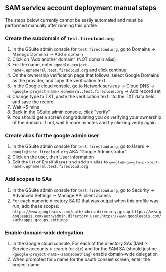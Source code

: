 ## SAM service account deployment manual steps
The steps below currently cannot be easily automated and must be performed manually after running this profile

### Create the subdomain of `test.firecloud.org`
1. In the GSuite admin console for `test.firecloud.org`, go to Domains -> Manage Domains -> Add a domain
2. Click on "Add another domain" (NOT domain alias)
3. For the name, enter `<google-project-name>.ephemeral.test.firecloud.org` and click continue
4. On the ownership verification page that follows, select Google Domains as the provider, and copy the verification text.
5. In the Google cloud console, go to Network services -> Cloud DNS -> `<google-project-name>.ephemeral.test.firecloud.org` -> Add record set
6. Change type to TXT, paste the verification text into the TXT data field, and save the record
7. Wait ~5 mins
8. Back in the GSuite admin console, click "verify"
9. You should get a screen congradulating you on verifying your ownership of the domain. If not, wait 5 more minutes and try clicking verify again.

### Create alias for the google admin user
1. In the GSuite admin console for `test.firecloud.org`, go to Users -> `google@test.firecloud.org` AKA "Google Administrator"
2. Click on the user, then User information
3. Edit the list of Email aliases and add an alias to `google@<google-project-name>.ephemeral.test.firecloud.org`

### Add scopes to SAs
1. In the GSuite admin console for `test.firecloud.org`, go to Security -> Advanced Settings -> Manage API client access
2. For each numeric directory SA ID that was output when this profile was run, add these scopes:
`https://www.googleapis.com/auth/admin.directory.group,https://www.googleapis.com/auth/admin.directory.user,https://www.googleapis.com/auth/apps.groups.settings`

### Enable domain-wide delegation
1. In the Google cloud console, For each of the directory SAs (IAM > Service accounts > search for `dir`) and for the SAM SA (should just be `<google-project-name>-sam@something`) enable domain-wide delegation
2. When prompted for a name for the oauth consent screen, enter the project name
